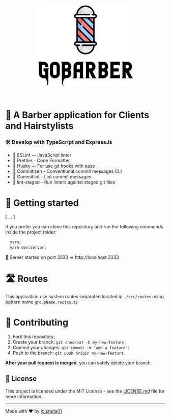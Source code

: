 <p align="center">
  <img src="./assets/gobarber.png" alt="GoBarber">
</p>

<br>

# 💈 A Barber application for Clients and Hairstylists

### 🛠 Develop with TypeScript and ExpressJs

- 📏 ESLint — JavaScript linter
- 💖 Prettier - Code Formatter
- 🐶 Husky — For use git hooks with ease
- 📄 Commitizen - Conventional commit messages CLI
- 🚓 Commitlint - Lint commit messages
- 🚫 lint-staged - Run linters against staged git files

# 🚀 Getting started

[ ... ]

If you prefer you can clone this repository and run the following commands inside the project folder:

```sh
  yarn;
  yarn dev:server;
```

🚀 Server started on port 3333 => http://localhost:3333

# 🛣 Routes

This application use system routes separated located in `./src/routes` using pattern name `groupName.routes.ts`

# 🤝 Contributing

1. Fork this repository;
2. Create your branch: `git checkout -b my-new-feature`;
3. Commit your changes: `git commit -m 'add a feature'`;
4. Push to the branch: `git push origin my-new-feature`.

**After your pull request is merged**, you can safely delete your branch.

## 📝 License

This project is licensed under the MIT License - see the [LICENSE.md](LICENSE.md) file for more information.

---

Made with ♥ by [louzada01](https://github.com/louzada01)
